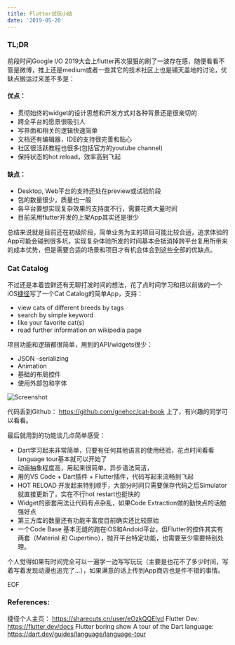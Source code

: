 ```yaml
---
title: Flutter试玩小结
date: '2019-05-20'
---
```


### TL;DR
前段时间Google I/O 2019大会上flutter再次狠狠的刷了一波存在感，随便看看不管是微博，推上还是medium或者一些其它的技术社区上也是铺天盖地的讨论，优缺点搬运过来差不多是：

#### 优点：
- 贯彻始终的widget的设计思想和开发方式对各种背景还是很亲切的
- 跨全平台的愿景很吸引人
- 写界面和相关的逻辑快速简单
- 文档还有编辑器，IDE的支持很完善和贴心
- 社区很活跃教程也很多(包括官方的youtube channel)
- 保持状态的hot reload，效率高到飞起

#### 缺点：
- Desktop, Web平台的支持还处在preview或试验阶段
- 包的数量很少，质量也一般
- 各平台要想实现复杂效果的支持度不行，需要花费大量时间
- 目前采用flutter开发的上架App其实还是很少

总结来说就是目前还在初级阶段，简单业务为主的项目可能比较合适，追求体验的App可能会碰到很多坑，实现复杂体验所发的时间基本会抵消掉跨平台复用所带来的成本优势，但是需要合适的场景和项目才有机会体会到这些全部的优缺点。

### Cat Catalog
不过还是本着尝鲜还有无聊打发时间的想法，花了点时间学习和把以前做的一个iOS[捷径](https://sharecuts.cn/shortcut/1264)写了一个Cat Catalog的简单App，支持：
- view cats of different breeds by tags
- search by simple keyword
- like your favorite cat(s)
- read further information on wikipedia page

项目功能和逻辑都很简单，用到的API/widgets很少：
- JSON -serializing
- Animation
- 基础的布局控件
- 使用外部包和字体

![Screenshot](./cat-catalog.gif)

代码丢到Github： https://github.com/gnehcc/cat-book 上了，有兴趣的同学可以看看。

最后就用到的功能谈几点简单感受：
- Dart学习起来非常简单，只要有任何其他语言的使用经验，花点时间看看language tour基本就可以开始了
- 动画抽象程度高，用起来很简单，异步语法简洁，
- 用的VS Code + Dart插件 + Flutter插件，代码写起来流畅到飞起
- HOT RELOAD 开发起来特别顺手，大部分时间只需要保存代码之后Simulator就直接更新了，实在不行hot restart也挺快的
- Widget的嵌套用法让代码有点杂乱，如果Code Extraction做的勤快点的话勉强好点
- 第三方库的数量还有功能丰富度目前确实还比较原始
- 一个Code Base 基本无缝的跑在iOS和Andoid平台，但Flutter的控件其实有两套（Material 和 Cupertino），抛开平台特定功能，也需要至少需要特别处理。

个人觉得如果有时间完全可以一遍学一边写写玩玩（主要是也花不了多少时间，写着写着发现动漫也追完了...），如果满意的话上传到App商店也是件不错的事情。

EOF

### References:
捷径个人主页： https://sharecuts.cn/user/eOzkQQElyd
Flutter Dev: https://flutter.dev/docs
Flutter boring show
A tour of the Dart language: https://dart.dev/guides/language/language-tour